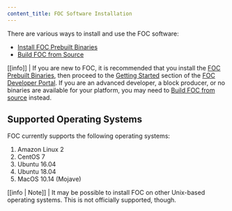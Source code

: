 ```yaml
---
content_title: FOC Software Installation
---
```


There are various ways to install and use the FOC software:

* [Install FOC Prebuilt Binaries](00_install-prebuilt-binaries.md)
* [Build FOC from Source](01_build-from-source/index.md)

[[info]]
| If you are new to FOC, it is recommended that you install the [FOC Prebuilt Binaries](00_install-prebuilt-binaries.md), then proceed to the [Getting Started](https://developers.eos.io/eosio-home/docs/) section of the [FOC Developer Portal](https://developers.eos.io/). If you are an advanced developer, a block producer, or no binaries are available for your platform, you may need to [Build FOC from source](01_build-from-source/index.md) instead.

## Supported Operating Systems

FOC currently supports the following operating systems:

1. Amazon Linux 2
2. CentOS 7
3. Ubuntu 16.04
4. Ubuntu 18.04
5. MacOS 10.14 (Mojave)

[[info | Note]]
| It may be possible to install FOC on other Unix-based operating systems. This is not officially supported, though.
